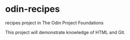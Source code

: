 # odin-recipes
recipes project in The Odin Project Foundations

This project will demonstrate knowledge of HTML and Git.